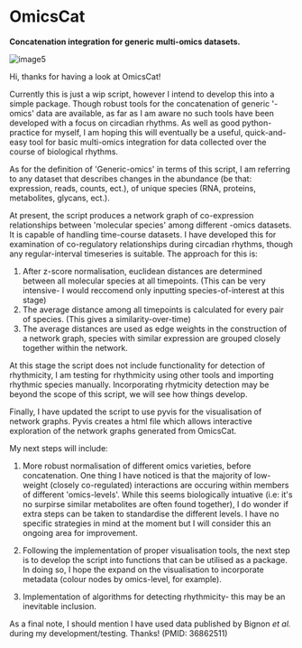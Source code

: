# OmicsCat
**Concatenation integration for generic multi-omics datasets.**


![image5](https://github.com/Alex-RW-Bennett/OmicsCat/assets/131264603/444e5063-b630-4efa-b80d-84eae3d0d353)



Hi, thanks for having a look at OmicsCat!

Currently this is just a wip script, however I intend to develop this into a simple package.
Though robust tools for the concatenation of generic '-omics' data are available, as far as I am aware no such tools have been developed with a focus on circadian rhythms. As well as good python-practice for myself, I am hoping this will eventually be a useful, quick-and-easy tool for basic multi-omics integration for data collected over the course of biological rhythms.

As for the definition of 'Generic-omics' in terms of this script, I am referring to any dataset that describes changes in the abundance (be that: expression, reads, counts, ect.), of unique species (RNA, proteins, metabolites, glycans, ect.).

At present, the script produces a network graph of co-expression relationships between 'molecular species' among different -omics datasets.
It is capable of handling time-course datasets. I have developed this for examination of co-regulatory relationships during circadian rhythms, though any regular-interval timeseries is suitable.
The approach for this is:
1) After z-score normalisation, euclidean distances are determined between all molecular species at all timepoints. (This can be very intensive- I would reccomend only inputting species-of-interest at this stage)
2) The average distance among all timepoints is calculated for every pair of species. (This gives a similarity-over-time)
3) The average distances are used as edge weights in the construction of a network graph, species with similar expression are grouped closely together within the network.

At this stage the script does not include functionality for detection of rhythmicity, I am testing for rhythmicity using other tools and importing rhythmic species manually.
Incorporating rhytmicity detection may be beyond the scope of this script, we will see how things develop.

Finally, I have updated the script to use pyvis for the visualisation of network graphs. Pyvis creates a html file which allows interactive exploration of the network graphs generated from OmicsCat.

My next steps will include:
1) More robust normalisation of different omics varieties, before concatenation. One thing I have noticed is that the majority of low-weight (closely co-regulated) interactions are occuring within members of different 'omics-levels'. While this seems biologically intuative (i.e: it's no surpirse similar metabolites are often found together), I do wonder if extra steps can be taken to standardise the different levels. I have no specific strategies in mind at the moment but I will consider this an ongoing area for improvement.

2) Following the implementation of proper visualisation tools, the next step is to develop the script into functions that can be utilised as a package. In doing so, I hope the expand on the visualisation to incorporate metadata (colour nodes by omics-level, for example).

3) Implementation of algorithms for detecting rhythmicity- this may be an inevitable inclusion.

As a final note, I should mention I have used data published by Bignon _et al._ during my development/testing. Thanks! (PMID: 36862511)
 
